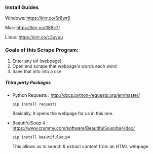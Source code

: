 
### Install Guides
Windows: https://kirr.co/6r8wr9

Mac: https://kirr.co/386c7f

Linux: https://kirr.co/c3uvuu



### Goals of this Scrape Program:

1. Enter any url (webpage)
2. Open and scrape that webpage's words each word
3. Save that info into a csv

##### Third party Packages

- Python Requests : http://docs.python-requests.org/en/master/

    ```
    pip install requests
    ```
    Basically, it opens the webpage for us in this one.



- BeautifulSoup 4 : https://www.crummy.com/software/BeautifulSoup/bs4/doc/

    ```
    pip install beautifulsoup4
    ```
    This allows us to search & extract content from an HTML webpage

